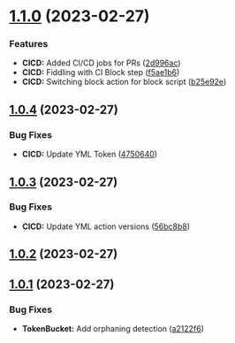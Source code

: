 # [1.1.0](https://github.com/yuval-po/token-bucket-rate-limiter/compare/v1.0.4...v1.1.0) (2023-02-27)


### Features

* **CICD:** Added CI/CD jobs for PRs ([2d996ac](https://github.com/yuval-po/token-bucket-rate-limiter/commit/2d996ac6f14e465aa925a768ba4ff48132dfe59d))
* **CICD:** Fiddling with CI Block step ([f5ae1b6](https://github.com/yuval-po/token-bucket-rate-limiter/commit/f5ae1b6503eb181dd7941762794b4d2e9ff6ba27))
* **CICD:** Switching block action for block script ([b25e92e](https://github.com/yuval-po/token-bucket-rate-limiter/commit/b25e92e292876d6909ca18fcabef40a6227ebabf))



## [1.0.4](https://github.com/yuval-po/token-bucket-rate-limiter/compare/v1.0.3...v1.0.4) (2023-02-27)


### Bug Fixes

* **CICD:** Update YML Token ([4750640](https://github.com/yuval-po/token-bucket-rate-limiter/commit/4750640bc8743a0693fd623081f7f2edb8a63f94))



## [1.0.3](https://github.com/yuval-po/token-bucket-rate-limiter/compare/v1.0.2...v1.0.3) (2023-02-27)


### Bug Fixes

* **CICD:** Update YML action versions ([56bc8b8](https://github.com/yuval-po/token-bucket-rate-limiter/commit/56bc8b860e1bb3fd1df89d03d1af1e612b270812))



## [1.0.2](https://github.com/yuval-po/token-bucket-rate-limiter/compare/v1.0.1...v1.0.2) (2023-02-27)



## [1.0.1](https://github.com/yuval-po/token-bucket-rate-limiter/compare/a2122f646c9732e6ed9b75a5246297e0ca52143c...v1.0.1) (2023-02-27)


### Bug Fixes

* **TokenBucket:** Add orphaning detection ([a2122f6](https://github.com/yuval-po/token-bucket-rate-limiter/commit/a2122f646c9732e6ed9b75a5246297e0ca52143c))



